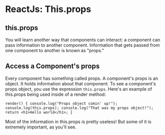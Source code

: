 # ReactJs: This.props

## this.props
You will learn another way that components can interact: a component can pass information to another component. Information that gets passed from one component to another is known as "props."


## Access a Component's props
Every component has something called props. A component's props is an object. It holds information about that component. To see a component's props object, you use the expression `this.props`. Here's an example of this.props being used inside of a render method:

`render() {
  console.log("Props object comin' up!");
  console.log(this.props);
  console.log("That was my props object!");
  return <h1>Hello world</h1>;
}`

Most of the information in this.props is pretty useless! But some of it is extremely important, as you'll see.
